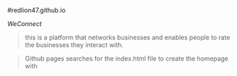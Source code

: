 #redlion47.github.io

*WeConnect*
> this is a platform that networks businesses
and enables people to rate the businesses they interact with.

> Github pages searches for the index.html file to create the homepage with